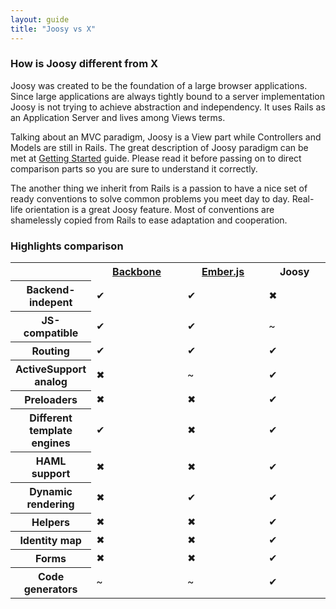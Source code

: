 ```yaml
---
layout: guide
title: "Joosy vs X"
---
```


### How is Joosy different from X

Joosy was created to be the foundation of a large browser applications. Since large applications are always tightly bound to a server implementation Joosy is not trying to achieve abstraction and independency. It uses Rails as an Application Server and lives among Views terms.

Talking about an MVC paradigm, Joosy is a View part while Controllers and Models are still in Rails. The great description of Joosy paradigm can be met at [Getting Started](/guides/basics/getting-started.html) guide. Please read it before passing on to direct comparison parts so you are sure to understand it correctly.

The another thing we inherit from Rails is a passion to have a nice set of ready conventions to solve common problems you meet day to day. Real-life orientation is a great Joosy feature. Most of conventions are shamelessly copied from Rails to ease adaptation and cooperation.

### Highlights comparison

<table class="comparison">
  <tr>
    <th style="width: 1%"></th>
    <th><a href="http://documentcloud.github.com/backbone/">Backbone</a></th>
    <th><a href="http://emberjs.com/">Ember.js</a></th>
    <th>Joosy</th>
  </tr>
  <tr>
    <th>Backend-indepent</th>
    <td class="y">✔</td>
    <td class="y">✔</td>
    <td class="n">✖</td>
  </tr>
    <tr>
    <th>JS-compatible</th>
    <td class="y">✔</td>
    <td class="y">✔</td>
    <td class="m">~</td>
  </tr>
    <tr>
    <th>Routing</th>
    <td class="y">✔</td>
    <td class="y">✔</td>
    <td class="y">✔</td>
  </tr>  
  <tr>
    <th>ActiveSupport analog</th>
    <td class="n">✖</td>
    <td class="m">~</td>
    <td class="y">✔</td>
  </tr>
  <tr>
    <th>Preloaders</th>
    <td class="n">✖</td>
    <td class="n">✖</td>
    <td class="y">✔</td>
  </tr>
  <tr>
    <th>Different template engines</th>
    <td class="y">✔</td>
    <td class="n">✖</td>
    <td class="y">✔</td>
  </tr>
  <tr>
    <th>HAML support</th>
    <td class="n">✖</td>
    <td class="n">✖</td>
    <td class="y">✔</td>
  </tr>
  <tr>
    <th>Dynamic rendering</th>
    <td class="n">✖</td>
    <td class="y">✔</td>
    <td class="y">✔</td>
  </tr>
  <tr>
    <th>Helpers</th>
    <td class="n">✖</td>
    <td class="n">✖</td>
    <td class="y">✔</td>
  </tr>
  <tr>
    <th>Identity map</th>
    <td class="n">✖</td>
    <td class="n">✖</td>
    <td class="y">✔</td>
  </tr>
  <tr>
    <th>Forms</th>
    <td class="n">✖</td>
    <td class="n">✖</td>
    <td class="y">✔</td>
  </tr>
  <tr>
    <th>Code generators</th>
    <td class="m">~</td>
    <td class="m">~</td>
    <td class="y">✔</td>
  </tr>
</table>